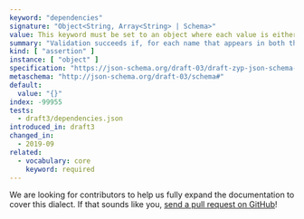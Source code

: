 ```yaml
---
keyword: "dependencies"
signature: "Object<String, Array<String> | Schema>"
value: This keyword must be set to an object where each value is either an array of unique strings or a valid JSON Schema
summary: "Validation succeeds if, for each name that appears in both the instance and as a name within this keyword's value, either every item in the corresponding array is also the name of a property in the instance or the corresponding subschema successfully evaluates against the instance."
kind: [ "assertion" ]
instance: [ "object" ]
specification: "https://json-schema.org/draft-03/draft-zyp-json-schema-03.pdf#5.8"
metaschema: "http://json-schema.org/draft-03/schema#"
default:
  value: "{}"
index: -99955
tests:
  - draft3/dependencies.json
introduced_in: draft3
changed_in:
  - 2019-09
related:
  - vocabulary: core
    keyword: required
---
```


We are looking for contributors to help us fully expand the documentation to
cover this dialect. If that sounds like you, [send a pull
request on GitHub](https://github.com/sourcemeta/learnjsonschema.com/pulls)!
